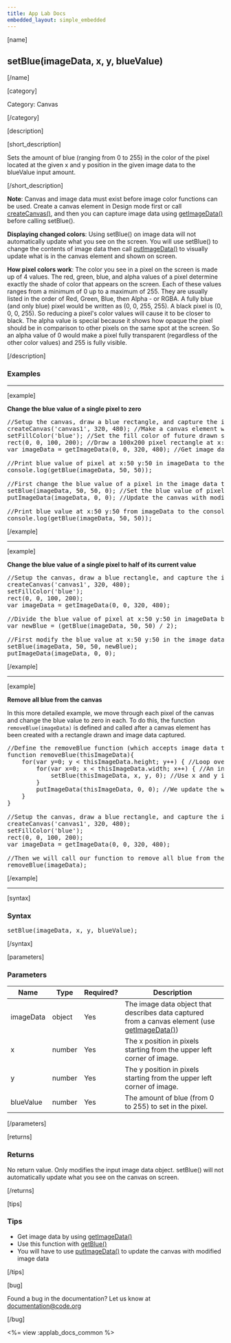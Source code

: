 ```yaml
---
title: App Lab Docs
embedded_layout: simple_embedded
---
```


[name]

## setBlue(imageData, x, y, blueValue)

[/name]


[category]

Category: Canvas

[/category]

[description]

[short_description]

Sets the amount of blue (ranging from 0 to 255) in the color of the pixel located at the given x and y position in the given image data to the blueValue input amount.

[/short_description]

**Note**: Canvas and image data must exist before image color functions can be used. Create a canvas element in Design mode first or call [createCanvas()](/applab/docs/createCanvas), and then you can capture image data using [getImageData()](/applab/docs/getImageData) before calling setBlue().

**Displaying changed colors**: Using setBlue() on image data will not automatically update what you see on the screen. You will use setBlue() to change the contents of image data then call [putImageData()](/applab/docs/putImageData) to visually update what is in the canvas element and shown on screen.

**How pixel colors work**: The color you see in a pixel on the screen is made up of 4 values. The red, green, blue, and alpha values of a pixel determine exactly the shade of color that appears on the screen. Each of these values ranges from a minimum of 0 up to a maximum of 255. They are usually listed in the order of Red, Green, Blue, then Alpha - or RGBA. A fully blue (and only blue) pixel would be written as (0, 0, 255, 255). A black pixel is (0, 0, 0, 255). So reducing a pixel's color values will cause it to be closer to black. The alpha value is special because it shows how opaque the pixel should be in comparison to other pixels on the same spot at the screen. So an alpha value of 0 would make a pixel fully transparent (regardless of the other color values) and 255 is fully visible.

[/description]

### Examples

____________________________________________________

[example]

**Change the blue value of a single pixel to zero**

<pre>
//Setup the canvas, draw a blue rectangle, and capture the image data of the whole canvas
createCanvas('canvas1', 320, 480); //Make a canvas element with the name 'canvas1' and size 320x480 pixels
setFillColor('blue'); //Set the fill color of future drawn shapes
rect(0, 0, 100, 200); //Draw a 100x200 pixel rectangle at x:0 y:0 on the screen
var imageData = getImageData(0, 0, 320, 480); //Get image data of the canvas (from x:0 y:0 to x:320 y:480)

//Print blue value of pixel at x:50 y:50 in imageData to the debugging console. We will see 255.
console.log(getBlue(imageData, 50, 50));

//First change the blue value of a pixel in the image data then update the canvas
setBlue(imageData, 50, 50, 0); //Set the blue value of pixel at x:50 y:50 in imageData to zero
putImageData(imageData, 0, 0); //Update the canvas with modified image data starting at x:0 y:0

//Print blue value at x:50 y:50 from imageData to the console again. We will see 0 in the console.
console.log(getBlue(imageData, 50, 50));
</pre>

[/example]

____________________________________________________

[example]

**Change the blue value of a single pixel to half of its current value**

<pre>
//Setup the canvas, draw a blue rectangle, and capture the image data of the whole canvas
createCanvas('canvas1', 320, 480);
setFillColor('blue');
rect(0, 0, 100, 200);
var imageData = getImageData(0, 0, 320, 480);

//Divide the blue value of pixel at x:50 y:50 in imageData by 2 and store as 'newBlue'
var newBlue = (getBlue(imageData, 50, 50) / 2);

//First modify the blue value at x:50 y:50 in the image data using 'newBlue' then update the canvas
setBlue(imageData, 50, 50, newBlue);
putImageData(imageData, 0, 0);
</pre>

[/example]

____________________________________________________

[example]

**Remove all blue from the canvas**

In this more detailed example, we move through each pixel of the canvas and change the blue value to zero in each. To do this, the function `removeBlue(imageData)` is defined and called after a canvas element has been created with a rectangle drawn and image data captured.

<pre>
//Define the removeBlue function (which accepts image data to work on as variable 'thisImageData')
function removeBlue(thisImageData){
    for(var y=0; y < thisImageData.height; y++) { //Loop over each pixel in y axis
        for(var x=0; x < thisImageData.width; x++) { //An inner loop over each pixel in x axis
            setBlue(thisImageData, x, y, 0); //Use x and y in our loops to set each pixel's blue value to 0
        }
        putImageData(thisImageData, 0, 0); //We update the whole canvas for every pixel in our loops
    }
}

//Setup the canvas, draw a blue rectangle, and capture the image data of the whole canvas
createCanvas('canvas1', 320, 480);
setFillColor('blue');
rect(0, 0, 100, 200);
var imageData = getImageData(0, 0, 320, 480);

//Then we will call our function to remove all blue from the canvas one pixel at a time
removeBlue(imageData);
</pre>

[/example]

____________________________________________________

[syntax]

### Syntax
<pre>
setBlue(imageData, x, y, blueValue);
</pre>

[/syntax]

[parameters]

### Parameters

| Name  | Type | Required? | Description |
|-----------------|------|-----------|-------------|
| imageData | object | Yes | The image data object that describes data captured from a canvas element (use [getImageData()](/applab/docs/getImageData))    |
| x | number | Yes | The x position in pixels starting from the upper left corner of image.  |
| y | number | Yes | The y position in pixels starting from the upper left corner of image.  |
| blueValue | number | Yes | The amount of blue (from 0 to 255) to set in the pixel.  |

[/parameters]

[returns]

### Returns
No return value. Only modifies the input image data object. setBlue() will not automatically update what you see on the canvas on screen.

[/returns]

[tips]

### Tips
- Get image data by using [getImageData()](/applab/docs/getImageData)
- Use this function with [getBlue()](/applab/docs/getBlue)
- You will have to use [putImageData()](/applab/docs/putImageData) to update the canvas with modified image data

[/tips]

[bug]

Found a bug in the documentation? Let us know at documentation@code.org

[/bug]

<%= view :applab_docs_common %>
